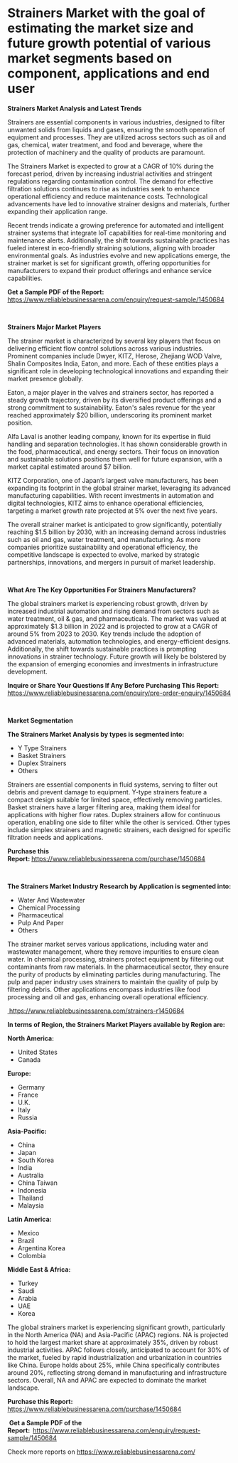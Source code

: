 <p><h1>Strainers Market with the goal of estimating the market size and future growth potential of various market segments based on component, applications and end user</h1></p><p><strong>Strainers Market Analysis and Latest Trends</strong></p>
<p><p>Strainers are essential components in various industries, designed to filter unwanted solids from liquids and gases, ensuring the smooth operation of equipment and processes. They are utilized across sectors such as oil and gas, chemical, water treatment, and food and beverage, where the protection of machinery and the quality of products are paramount.</p><p>The Strainers Market is expected to grow at a CAGR of 10% during the forecast period, driven by increasing industrial activities and stringent regulations regarding contamination control. The demand for effective filtration solutions continues to rise as industries seek to enhance operational efficiency and reduce maintenance costs. Technological advancements have led to innovative strainer designs and materials, further expanding their application range.</p><p>Recent trends indicate a growing preference for automated and intelligent strainer systems that integrate IoT capabilities for real-time monitoring and maintenance alerts. Additionally, the shift towards sustainable practices has fueled interest in eco-friendly straining solutions, aligning with broader environmental goals. As industries evolve and new applications emerge, the strainer market is set for significant growth, offering opportunities for manufacturers to expand their product offerings and enhance service capabilities.</p></p>
<p><strong>Get a Sample PDF of the Report:&nbsp;</strong> <a href="https://www.reliablebusinessarena.com/enquiry/request-sample/1450684?utm_campaign=2530&utm_medium=2&utm_source=Github&utm_content=ia&utm_term=09042025&utm_id=strainers">https://www.reliablebusinessarena.com/enquiry/request-sample/1450684</a></p>
<p>&nbsp;</p>
<p><strong>Strainers Major Market Players</strong></p>
<p><p>The strainer market is characterized by several key players that focus on delivering efficient flow control solutions across various industries. Prominent companies include Dwyer, KITZ, Herose, Zhejiang WOD Valve, Shalin Composites India, Eaton, and more. Each of these entities plays a significant role in developing technological innovations and expanding their market presence globally.</p><p>Eaton, a major player in the valves and strainers sector, has reported a steady growth trajectory, driven by its diversified product offerings and a strong commitment to sustainability. Eaton's sales revenue for the year reached approximately $20 billion, underscoring its prominent market position.</p><p>Alfa Laval is another leading company, known for its expertise in fluid handling and separation technologies. It has shown considerable growth in the food, pharmaceutical, and energy sectors. Their focus on innovation and sustainable solutions positions them well for future expansion, with a market capital estimated around $7 billion.</p><p>KITZ Corporation, one of Japan’s largest valve manufacturers, has been expanding its footprint in the global strainer market, leveraging its advanced manufacturing capabilities. With recent investments in automation and digital technologies, KITZ aims to enhance operational efficiencies, targeting a market growth rate projected at 5% over the next five years.</p><p>The overall strainer market is anticipated to grow significantly, potentially reaching $1.5 billion by 2030, with an increasing demand across industries such as oil and gas, water treatment, and manufacturing. As more companies prioritize sustainability and operational efficiency, the competitive landscape is expected to evolve, marked by strategic partnerships, innovations, and mergers in pursuit of market leadership.</p></p>
<p>&nbsp;</p>
<p><strong>What Are The Key Opportunities For Strainers Manufacturers?</strong></p>
<p><p>The global strainers market is experiencing robust growth, driven by increased industrial automation and rising demand from sectors such as water treatment, oil & gas, and pharmaceuticals. The market was valued at approximately $1.3 billion in 2022 and is projected to grow at a CAGR of around 5% from 2023 to 2030. Key trends include the adoption of advanced materials, automation technologies, and energy-efficient designs. Additionally, the shift towards sustainable practices is prompting innovations in strainer technology. Future growth will likely be bolstered by the expansion of emerging economies and investments in infrastructure development.</p></p>
<p><strong>Inquire or Share Your Questions If Any Before Purchasing This Report:</strong> <a href="https://www.reliablebusinessarena.com/enquiry/pre-order-enquiry/1450684?utm_campaign=2530&utm_medium=2&utm_source=Github&utm_content=ia&utm_term=09042025&utm_id=strainers">https://www.reliablebusinessarena.com/enquiry/pre-order-enquiry/1450684</a></p>
<p>&nbsp;</p>
<p><strong>Market Segmentation</strong></p>
<p><strong>The Strainers Market Analysis by types is segmented into:</strong></p>
<p><ul><li>Y Type Strainers</li><li>Basket Strainers</li><li>Duplex Strainers</li><li>Others</li></ul></p>
<p><p>Strainers are essential components in fluid systems, serving to filter out debris and prevent damage to equipment. Y-type strainers feature a compact design suitable for limited space, effectively removing particles. Basket strainers have a larger filtering area, making them ideal for applications with higher flow rates. Duplex strainers allow for continuous operation, enabling one side to filter while the other is serviced. Other types include simplex strainers and magnetic strainers, each designed for specific filtration needs and applications.</p></p>
<p><strong>Purchase this Report:&nbsp;</strong><a href="https://www.reliablebusinessarena.com/purchase/1450684?utm_campaign=2530&utm_medium=2&utm_source=Github&utm_content=ia&utm_term=09042025&utm_id=strainers">https://www.reliablebusinessarena.com/purchase/1450684</a></p>
<p>&nbsp;</p>
<p><strong>The Strainers Market Industry Research by Application is segmented into:</strong></p>
<p><ul><li>Water And Wastewater</li><li>Chemical Processing</li><li>Pharmaceutical</li><li>Pulp And Paper</li><li>Others</li></ul></p>
<p><p>The strainer market serves various applications, including water and wastewater management, where they remove impurities to ensure clean water. In chemical processing, strainers protect equipment by filtering out contaminants from raw materials. In the pharmaceutical sector, they ensure the purity of products by eliminating particles during manufacturing. The pulp and paper industry uses strainers to maintain the quality of pulp by filtering debris. Other applications encompass industries like food processing and oil and gas, enhancing overall operational efficiency.</p></p>
<p><a href="https://www.reliablebusinessarena.com/strainers-r1450684?utm_campaign=2530&utm_medium=2&utm_source=Github&utm_content=ia&utm_term=09042025&utm_id=strainers">&nbsp;https://www.reliablebusinessarena.com/strainers-r1450684</a></p>
<p><strong>In terms of Region, the Strainers Market Players available by Region are:</strong></p>
<p>
    <p> <strong> North America: </strong>
        <ul>
            <li>United States</li>
            <li>Canada</li>
        </ul>
        </p> 
    <p> <strong> Europe: </strong>
        <ul>
            <li>Germany</li>
            <li>France</li>
            <li>U.K.</li>
            <li>Italy</li>
            <li>Russia</li>
        </ul>
        </p> 
    <p> <strong> Asia-Pacific: </strong>
        <ul>
            <li>China</li>
            <li>Japan</li>
            <li>South Korea</li>
            <li>India</li>
            <li>Australia</li>
            <li>China Taiwan</li>
            <li>Indonesia</li>
            <li>Thailand</li>
            <li>Malaysia</li>
        </ul>
        </p> 
    <p> <strong> Latin America: </strong>
        <ul>
            <li>Mexico</li>
            <li>Brazil</li>
            <li>Argentina Korea</li>
            <li>Colombia</li>
        </ul>
        </p> 
    <p> <strong> Middle East & Africa: </strong>
        <ul>
            <li>Turkey</li>
            <li>Saudi</li>
            <li>Arabia</li>
            <li>UAE</li>
            <li>Korea</li>
        </ul>
    </p>
    </p>
<p><p>The global strainers market is experiencing significant growth, particularly in the North America (NA) and Asia-Pacific (APAC) regions. NA is projected to hold the largest market share at approximately 35%, driven by robust industrial activities. APAC follows closely, anticipated to account for 30% of the market, fueled by rapid industrialization and urbanization in countries like China. Europe holds about 25%, while China specifically contributes around 20%, reflecting strong demand in manufacturing and infrastructure sectors. Overall, NA and APAC are expected to dominate the market landscape.</p></p>
<p><strong>Purchase this Report: </strong><a href="https://www.reliablebusinessarena.com/purchase/1450684?utm_campaign=2530&utm_medium=2&utm_source=Github&utm_content=ia&utm_term=09042025&utm_id=strainers">https://www.reliablebusinessarena.com/purchase/1450684</a></p>
<p>&nbsp;<strong>Get a Sample PDF of the Report:&nbsp;&nbsp;</strong><a href="https://www.reliablebusinessarena.com/enquiry/request-sample/1450684?utm_campaign=2530&utm_medium=2&utm_source=Github&utm_content=ia&utm_term=09042025&utm_id=strainers">https://www.reliablebusinessarena.com/enquiry/request-sample/1450684</a></p>
<p><strong></strong></p>
<p>Check more reports on <a href="https://www.reliablebusinessarena.com/?utm_campaign=2530&utm_medium=2&utm_source=Github&utm_content=ia&utm_term=09042025&utm_id=strainers">https://www.reliablebusinessarena.com/</a></p>